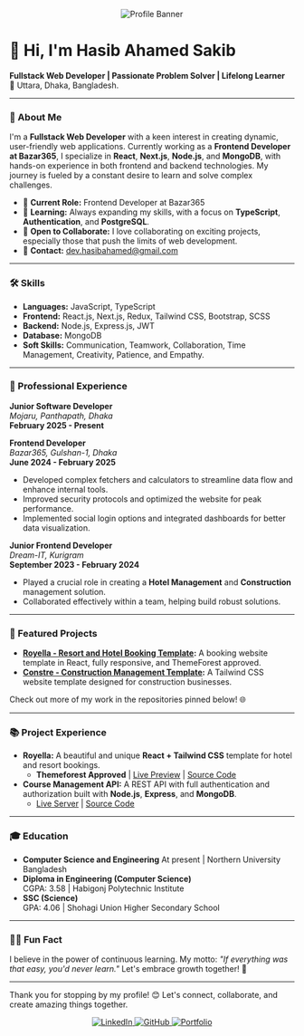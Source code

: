 <p align="center">
  <img src="https://i.ibb.co.com/FDtPC7Y/Pink-And-Green-Motivation-Quote-Linked-In-Banner-5.png" alt="Profile Banner" />
</p>

# 👋 Hi, I'm Hasib Ahamed Sakib

**Fullstack Web Developer | Passionate Problem Solver | Lifelong Learner**  
📍 Uttara, Dhaka, Bangladesh.

---

### 🚀 About Me
I'm a **Fullstack Web Developer** with a keen interest in creating dynamic, user-friendly web applications. Currently working as a **Frontend Developer at Bazar365**, I specialize in **React**, **Next.js**, **Node.js**, and **MongoDB**, with hands-on experience in both frontend and backend technologies. My journey is fueled by a constant desire to learn and solve complex challenges.

- 💼 **Current Role:** Frontend Developer at Bazar365
- 🌱 **Learning:** Always expanding my skills, with a focus on **TypeScript**, **Authentication**, and **PostgreSQL**.
- 🤝 **Open to Collaborate:** I love collaborating on exciting projects, especially those that push the limits of web development.
- 📧 **Contact:** [dev.hasibahamed@gmail.com](mailto:dev.hasibahamed@gmail.com)

---

### 🛠️ Skills

- **Languages:** JavaScript, TypeScript
- **Frontend:** React.js, Next.js, Redux, Tailwind CSS, Bootstrap, SCSS
- **Backend:** Node.js, Express.js, JWT
- **Database:** MongoDB
- **Soft Skills:** Communication, Teamwork, Collaboration, Time Management, Creativity, Patience, and Empathy.

---

### 💼 Professional Experience

**Junior Software Developer**  
_Mojaru, Panthapath, Dhaka_  
**February 2025 - Present**


**Frontend Developer**  
_Bazar365, Gulshan-1, Dhaka_  
**June 2024 - February 2025**

- Developed complex fetchers and calculators to streamline data flow and enhance internal tools.
- Improved security protocols and optimized the website for peak performance.
- Implemented social login options and integrated dashboards for better data visualization.

**Junior Frontend Developer**  
_Dream-IT, Kurigram_  
**September 2023 - February 2024**

- Played a crucial role in creating a **Hotel Management** and **Construction** management solution.
- Collaborated effectively within a team, helping build robust solutions.

---

### 🌟 Featured Projects

- **[Royella - Resort and Hotel Booking Template](https://github.com/hasibahamedsakib/royella):** A booking website template in React, fully responsive, and ThemeForest approved.
- **[Constre - Construction Management Template](https://github.com/hasibahamedsakib/constre):** A Tailwind CSS website template designed for construction businesses.

Check out more of my work in the repositories pinned below! 🌐

---

### 📚 Project Experience

- **Royella:** A beautiful and unique **React + Tailwind CSS** template for hotel and resort bookings.
  - **Themeforest Approved** | [Live Preview](https://preview.themeforest.net/item/royella-resort-and-hotel-boking-react-tailwind-website-template/full_screen_preview/51208496) | [Source Code](https://github.com/hasibahamedsakib/royella/)
- **Course Management API:** A REST API with full authentication and authorization built with **Node.js**, **Express**, and **MongoDB**.
  - [Live Server](https://course-management-topaz.vercel.app/) | [Source Code](https://github.com/hasibahamedsakib/course-management-backend)

---

### 🎓 Education
- **Computer Science and Engineering** 
  At present | Northern University Bangladesh
- **Diploma in Engineering (Computer Science)**  
  CGPA: 3.58 | Habigonj Polytechnic Institute
- **SSC (Science)**  
  GPA: 4.06 | Shohagi Union Higher Secondary School

---

### 🤹‍♂️ Fun Fact
I believe in the power of continuous learning. My motto: _"If everything was that easy, you'd never learn."_ Let's embrace growth together! 🌱

---

Thank you for stopping by my profile! 😊 Let's connect, collaborate, and create amazing things together.

<div align="center">
  <a href="https://linkedin.com/in/hasibahmedsakib">
    <img src="https://img.shields.io/badge/LinkedIn-0077B5?style=for-the-badge&logo=linkedin&logoColor=white" alt="LinkedIn"/>
  </a>
  <a href="https://github.com/hasibahmedsakib">
    <img src="https://img.shields.io/badge/GitHub-100000?style=for-the-badge&logo=github&logoColor=white" alt="GitHub"/>
  </a>
  <a href="https://hasibahamedsakib.netlify.app/">
    <img src="https://img.shields.io/badge/Portfolio-FF5722?style=for-the-badge&logo=Firefox-Browser&logoColor=white" alt="Portfolio"/>
  </a>
</div>
